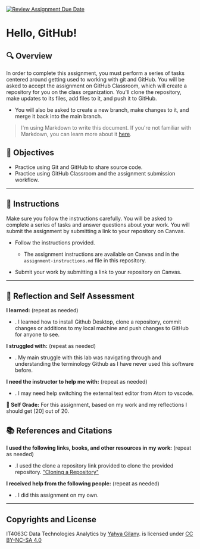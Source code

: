 [![Review Assignment Due Date](https://classroom.github.com/assets/deadline-readme-button-22041afd0340ce965d47ae6ef1cefeee28c7c493a6346c4f15d667ab976d596c.svg)](https://classroom.github.com/a/0Doy1t_w)
# Hello, GitHub!

## 🔍 Overview
In order to complete this assignment, you must perform a series of tasks centered around getting used to working with git and GitHub.
You will be asked to accept the assignment on GitHub Classroom, which will create a repository for you on the class organization. You'll clone the repository, make updates to its files, add files to it, and push it to GitHub.
* You will also be asked to create a new branch, make changes to it, and merge it back into the main branch.

> I'm using Markdown to write this document. If you're not familiar with Markdown, you can learn more about it [here](https://guides.github.com/features/mastering-markdown/).

## 🎯 Objectives
- Practice using Git and GitHub to share source code.
- Practice using GitHub Classroom and the assignment submission workflow.

---------------
## 📝 Instructions
Make sure you follow the instructions carefully. You will be asked to complete a series of tasks and answer questions about your work. You will submit the assignment by submitting a link to your repository on Canvas.

- Follow the instructions provided.
  - The assignment instructions are available on Canvas and in the `assignment-instructions.md` file in this repository.

- Submit your work by submitting a link to your repository on Canvas.

---------------
## 💭 Reflection and Self Assessment

**I learned:** (repeat as needed)
- . I learned how to install Github Desktop, clone a repository, commit changes or additions to my local machine and push changes to GitHub for anyone to see.

**I struggled with:** (repeat as needed)
- . My main struggle with this lab was navigating through and understanding the terminology Github as I have never used this software before.

**I need the instructor to help me with:** (repeat as needed)
- . I may need help switching the external text editor from Atom to vscode.

**💯 Self Grade:** For this assignment, based on my work and my reflections I should get [20] out of 20.


## 📚 References and Citations
**I used the following links, books, and other resources in my work:** (repeat as needed)
- .I used the clone a repository link provided to clone the provided repository. ["Cloning a Repository"](https://docs.github.com/en/repositories/creating-and-managing-repositories/cloning-a-repository?tool=webui)

**I received help from the following people:** (repeat as needed)
- . I did this assignment on my own.

---
## Copyrights and License
IT4063C Data Technologies Analytics by [Yahya Gilany](https://yahyagilany.io). is licensed under [CC BY-NC-SA 4.0](https://creativecommons.org/licenses/by-nc-sa/4.0/)
